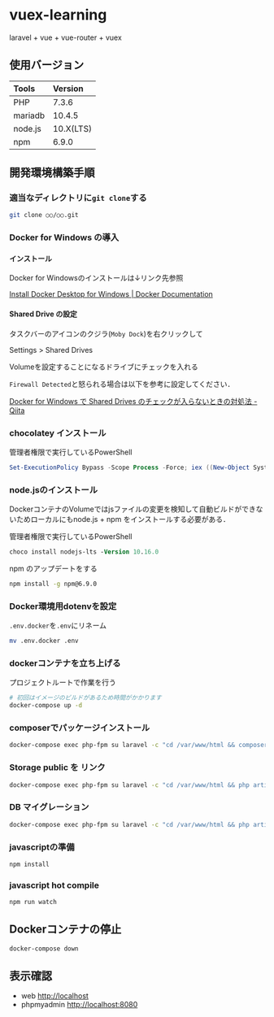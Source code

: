 # vuex-learning

laravel + vue + vue-router + vuex 

## 使用バージョン

|Tools|Version|
|:---|:---|
|PHP|7.3.6|
|mariadb|10.4.5| 
|node.js|10.X(LTS)|
|npm|6.9.0|


## 開発環境構築手順

### 適当なディレクトリに`git clone`する

```sh
git clone ○○/○○.git
```

### Docker for Windows の導入

#### インストール

Docker for Windowsのインストールは↓リンク先参照

[Install Docker Desktop for Windows | Docker Documentation](https://docs.docker.com/docker-for-windows/install/)

#### Shared Drive の設定

タスクバーのアイコンのクジラ(`Moby Dock`)を右クリックして

Settings > Shared Drives

Volumeを設定することになるドライブにチェックを入れる

`Firewall Detected`と怒られる場合は以下を参考に設定してください．

[Docker for Windows で Shared Drives のチェックが入らないときの対処法 - Qiita](https://qiita.com/Targityen/items/2c4840fc900d8f9ce11f)

### chocolatey インストール
管理者権限で実行しているPowerShell
```powershell
Set-ExecutionPolicy Bypass -Scope Process -Force; iex ((New-Object System.Net.WebClient).DownloadString('https://chocolatey.org/install.ps1'))
```

### node.jsのインストール

DockerコンテナのVolumeではjsファイルの変更を検知して自動ビルドができないためローカルにもnode.js + npm をインストールする必要がある．

管理者権限で実行しているPowerShell
```ps
choco install nodejs-lts -Version 10.16.0
```

npm のアップデートをする
```sh
npm install -g npm@6.9.0
```

### Docker環境用dotenvを設定

`.env.docker`を`.env`にリネーム
```sh
mv .env.docker .env
```

### dockerコンテナを立ち上げる

プロジェクトルートで作業を行う
```sh
# 初回はイメージのビルドがあるため時間がかかります
docker-compose up -d
```

### composerでパッケージインストール

```sh
docker-compose exec php-fpm su laravel -c "cd /var/www/html && composer install"
```

### Storage public を リンク
```sh
docker-compose exec php-fpm su laravel -c "cd /var/www/html && php artisan storage:link"
```

### DB マイグレーション
```sh
docker-compose exec php-fpm su laravel -c "cd /var/www/html && php artisan migrate"
```

### javascriptの準備

```sh
npm install
```

### javascript hot compile

```sh
npm run watch
```

## Dockerコンテナの停止

```sh
docker-compose down
```

## 表示確認
- web [http://localhost](http://localhost)
- phpmyadmin [http://localhost:8080](http://localhost:8080)